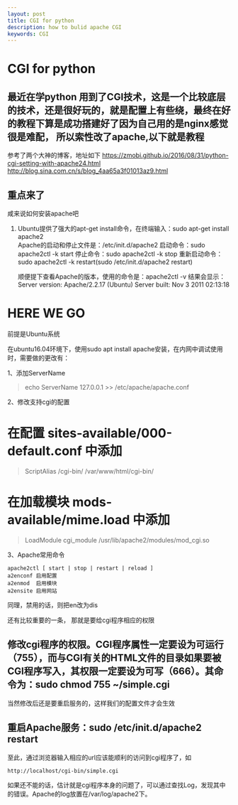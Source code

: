 ```yaml
---
layout: post
title: CGI for python
description: how to bulid apache CGI
keywords: CGI
---
```


# CGI for python

## 最近在学python 用到了CGI技术，这是一个比较底层的技术，还是很好玩的，就是配置上有些绕，最终在好的教程下算是成功搭建好了因为自己用的是nginx感觉很是难配， 所以索性改了apache,以下就是教程

参考了两个大神的博客，地址如下
https://zmobi.github.io/2016/08/31/python-cgi-setting-with-apache24.html
http://blog.sina.com.cn/s/blog_4aa65a3f01013az9.html

## 重点来了

咸来说如何安装apache吧
1. Ubuntu提供了强大的apt-get install命令，在终端输入：sudo apt-get install apache2    
      Apache的启动和停止文件是：/etc/init.d/apache2
       启动命令：sudo apache2ctl -k start
       停止命令：sudo apache2ctl -k stop
       重新启动命令：sudo apache2ctl -k restart(sudo /etc/init.d/apache2 restart)


     顺便提下查看Apache的版本，使用的命令是：apache2ctl -v 结果会显示：
      Server version: Apache/2.2.17 (Ubuntu)
      Server built:   Nov  3 2011 02:13:18



#  HERE WE GO

前提是Ubuntu系统

在ubuntu16.04环境下，使用sudo apt install apache安装，在内网中调试使用时，需要做的更改有：

1、添加ServerName

> echo ServerName 127.0.0.1 >> /etc/apache/apache.conf

2、修改支持cgi的配置

# 在配置 sites-available/000-default.conf 中添加
> ScriptAlias /cgi-bin/ /var/www/html/cgi-bin/

# 在加载模块 mods-available/mime.load  中添加
> LoadModule cgi_module /usr/lib/apache2/modules/mod_cgi.so

3、Apache常用命令
```
apache2ctl [ start | stop | restart | reload ]
a2enconf 启用配置  
a2enmod  启用模块   
a2ensite 启用网站
```
同理，禁用的话，则把en改为dis

还有比较重要的一条， 那就是要给cgi程序相应的权限
##  修改cgi程序的权限。CGI程序属性一定要设为可运行（755），而与CGI有关的HTML文件的目录如果要被CGI程序写入，其权限一定要设为可写（666）。其命令为：sudo chmod 755 ~/simple.cgi

当然修改后还是要重启服务的，这样我们的配置文件才会生效
##  重启Apache服务：sudo /etc/init.d/apache2 restart

至此，通过浏览器输入相应的url应该能顺利的访问到cgi程序了，如
```   
http://localhost/cgi-bin/simple.cgi
```
如果还不能的话，估计就是cgi程序本身的问题了，可以通过查找Log，发现其中的错误。Apache的log放置在/var/log/apache2下。

















